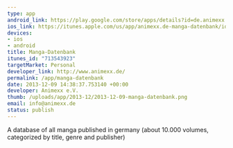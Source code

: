 ```yaml
--- 
type: app
android_link: https://play.google.com/store/apps/details?id=de.animexx.manga_db
ios_link: https://itunes.apple.com/us/app/animexx.de-manga-datenbank/id713543923
devices: 
- ios
- android
title: Manga-Datenbank
itunes_id: "713543923"
targetMarket: Personal
developer_link: http://www.animexx.de/
permalink: /app/manga-datenbank
date: 2013-12-09 14:38:37.753140 +00:00
developer: Animexx e.V.
thumb: /uploads/app/2013-12/2013-12-09-manga-datenbank.png
email: info@animexx.de
status: publish
---
```


A database of all manga published in germany (about 10.000 volumes, categorized by title, genre and publisher)
